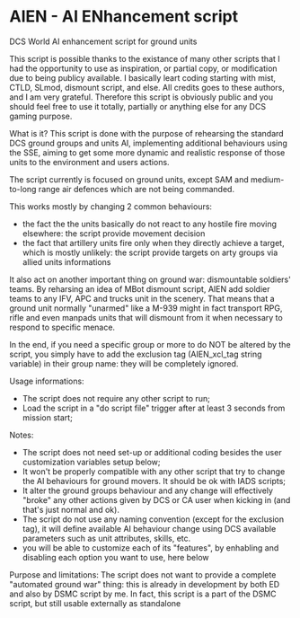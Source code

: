 # AIEN - AI ENhancement script
DCS World AI enhancement script for ground units

This script is possible thanks to the existance of many other scripts that I had the opportunity to use as inspiration, or partial copy, or modification due to being publicy available.
I basically leart coding starting with mist, CTLD, SLmod, dismount script, and else. All credits goes to these authors, and I am very grateful. Therefore this script is obviously public
and you should feel free to use it totally, partially or anything else for any DCS gaming purpose.

What is it?
This script is done with the purpose of rehearsing the standard DCS ground groups and units AI, 
implementing additional behaviours using the SSE, aiming to get some more dynamic and realistic
response of those units to the environment and users actions.

The script currently is focused on ground units, except SAM and medium-to-long range air defences which are not being commanded.

This works mostly by changing 2 common behaviours: 
- the fact the the units basically do not react to any hostile fire moving elsewhere: the script provide movement decision
- the fact that artillery units fire only when they directly achieve a target, which is mostly unlikely: the script provide targets on arty groups via allied units informations

It also act on another important thing on ground war: dismountable soldiers' teams. By reharsing an idea of MBot dismount script,
AIEN add soldier teams to any IFV, APC and trucks unit in the scenery. That means that a ground unit normally "unarmed" like a M-939 
might in fact transport RPG, rifle and even manpads units that will dismount from it when necessary to respond to specific menace.

In the end, if you need a specific group or more to do NOT be altered by the script, you simply have to add the exclusion tag (AIEN_xcl_tag string variable) in their group name: they will be completely ignored.


Usage informations:
- The script does not require any other script to run;
- Load the script in a "do script file" trigger after at least 3 seconds from mission start;

Notes:
- The script does not need set-up or additional coding besides the user customization variables setup below;
- It won't be properly compatible with any other script that try to change the AI behaviours for ground movers. It should be ok with IADS scripts;
- It alter the ground groups behaviour and any change will effectively "broke" any other actions given by DCS or CA user when kicking in (and that's just normal and ok).
- The script do not use any naming convention (except for the exclusion tag), it will define available AI behaviour change using DCS available parameters such as unit attributes, skills, etc.
- you will be able to customize each of its "features", by enhabling and disabling each option you want to use, here below  

Purpose and limitations:
The script does not want to provide a complete "automated ground war" thing: this is already in development by both ED and also by DSMC script by me. 
In fact, this script is a part of the DSMC script, but still usable externally as standalone

